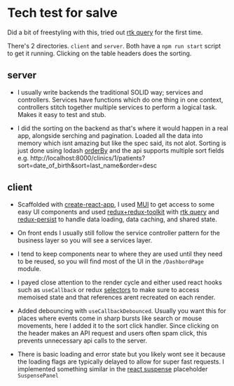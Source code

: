 # Tech test for salve

Did a bit of freestyling with this, tried out [rtk query](https://redux-toolkit.js.org/rtk-query/overview) for the first time.

There's 2 directories. `client` and `server`. Both have a `npm run start` script to get it running. Clicking on the table headers does the sorting.

## server

- I usually write backends the traditional SOLID way; services and controllers. Services have functions which do one thing in one context, controllers stitch together multiple services to perform a logical task. Makes it easy to test and stub.

- I did the sorting on the backend as that's where it would happen in a real app, alongside serching and pagination. Loaded all the data into memory which isnt amazing but like the spec said, its not alot. Sorting is just done using lodash [orderBy](https://lodash.com/docs/4.17.15#orderBy) and the api supports multiple sort fields e.g. http://localhost:8000/clinics/1/patients?sort=date_of_birth&sort=last_name&order=desc

## client

- Scaffolded with [create-react-app](https://create-react-app.dev/), I used [MUI](https://mui.com/) to get access to some easy UI components and used [redux+redux-toolkit](https://redux-toolkit.js.org/) with [rtk query](https://redux-toolkit.js.org/rtk-query/overview) and [redux-persist](https://github.com/rt2zz/redux-persist) to handle data loading, data caching, and shared state.

- On front ends I usually still follow the service controller pattern for the business layer so you will see a services layer.

- I tend to keep components near to where they are used until they need to be reused, so you will find most of the UI in the `/DashbordPage` module.

- I payed close attention to the render cycle and either used react hooks such as `useCallback` or redux [selectors](https://redux-toolkit.js.org/rtk-query/usage/migrating-to-rtk-query#selectors) to make sure to access memoised state and that references arent recreated on each render.

- Added debouncing with `useCallbackDebounced`. Usually you want this for places where events come in sharp bursts like search or mouse movements, here I added it to the sort click handler. Since clicking on the header makes an API request and users often spam click, this prevents unnecessary api calls to the server.

- There is basic loading and error state but you likely wont see it because the loading flags are typically delayed to allow for super fast requests. I implemented something similar in the [react suspense](https://react.dev/reference/react/Suspense) placeholder `SuspensePanel`
